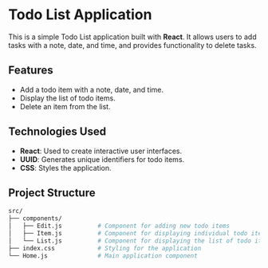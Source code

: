 # Todo List Application

This is a simple Todo List application built with **React**. It allows users to add tasks with a note, date, and time, and provides functionality to delete tasks. 

## Features
- Add a todo item with a note, date, and time.
- Display the list of todo items.
- Delete an item from the list.

## Technologies Used
- **React**: Used to create interactive user interfaces.
- **UUID**: Generates unique identifiers for todo items.
- **CSS**: Styles the application.

## Project Structure
```bash
src/  
├── components/  
│   ├── Edit.js          # Component for adding new todo items  
│   ├── Item.js          # Component for displaying individual todo items  
│   └── List.js          # Component for displaying the list of todo items  
├── index.css            # Styling for the application  
└── Home.js              # Main application component  
